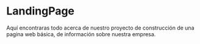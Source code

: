 # LandingPage
Aquí encontraras todo acerca de nuestro proyecto de construcción de una pagina web básica, de información sobre nuestra empresa.
